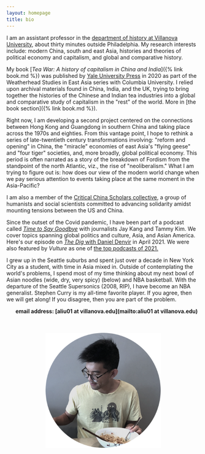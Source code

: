 ```yaml
---
layout: homepage
title: bio
---
```


I am an assistant professor in the [department of history at Villanova University](https://www1.villanova.edu/villanova/artsci/history.html), about thirty minutes outside Philadelphia. My research interests include: modern China, south and east Asia, histories and theories of political economy and capitalism, and global and comparative history.

My book [*Tea War: A history of capitalism in China and India*]({% link book.md %}) was published by [Yale University Press](https://yalebooks.yale.edu/book/9780300243734/tea-war) in 2020 as part of the Weatherhead Studies in East Asia series with Columbia University. I relied upon archival materials found in China, India, and the UK, trying to bring together the histories of the Chinese and Indian tea industries into a global and comparative study of capitalism in the "rest" of the world. More in [the book section]({% link book.md %}).

Right now, I am developing a second project centered on the connections between Hong Kong and Guangdong in southern China and taking place across the 1970s and eighties. From this vantage point, I hope to rethink a series of late-twentieth century transformations involving: "reform and opening" in China, the "miracle" economies of east Asia's "flying geese" and "four tiger" societies, and, more broadly, global political economy. This period is often narrated as a story of the breakdown of Fordism from the standpoint of the north Atlantic, viz., the rise of "neoliberalism." What I am trying to figure out is: how does our view of the modern world change when we pay serious attention to events taking place at the same moment in the Asia-Pacific?

I am also a member of the [Critical China Scholars collective](https://criticalchinascholars.org/), a group of humanists and social scientists committed to advancing solidarity amidst mounting tensions between the US and China.  

Since the outset of the Covid pandemic, I have been part of a podcast called [*Time to Say Goodbye*](https://goodbye.substack.com/) with journalists Jay Kang and Tammy Kim. We cover topics spanning global politics and culture, Asia, and Asian America. Here's our episode on [*The Dig* with Daniel Denvir](https://www.thedigradio.com/podcast/asian-america-w-andy-liu-jay-caspian-kang-tammy-kim/) in April 2021. We were also featured by *Vulture* as one of [the top podcasts of 2021.](https://www.vulture.com/article/best-podcasts-of-2021.html)

I grew up in the Seattle suburbs and spent just over a decade in New York City as a student, with time in Asia mixed in. Outside of contemplating the world's problems, I spend most of my time thinking about my next bowl of Asian noodles (wide, dry, very spicy) (below) and NBA basketball. With the departure of the Seattle Supersonics (2008, RIP), I have become an NBA generalist. Stephen Curry is my all-time favorite player. If you agree, then we will get along! If you disagree, then you are part of the problem.

&nbsp;&nbsp;&nbsp;&nbsp;&nbsp;&nbsp;**email address: [aliu01 at villanova.edu](mailto:aliu01 at villanova.edu)**
<br><br><br>



<p align="center">
  <img width="300" height="300" src="/assets/faded noodle circles.png">
</p>

